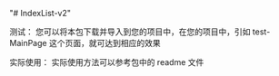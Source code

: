 "# IndexList-v2" 

测试：
    您可以将本包下载并导入到您的项目中，在您的项目中，引如  test-MainPage  这个页面，就可达到相应的效果
    
实际使用：
    实际使用方法可以参考包中的 readme 文件

